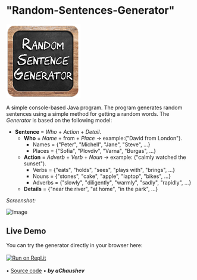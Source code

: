 # "Random-Sentences-Generator" 
<img alt="Image" width="200px" src="assets/images/RandomSentence-Pic.png"></img>

A simple console-based Java program.
The program generates random sentences using a simple method for getting a random words.
The *Generator* is based on the following model:

* **Sentence** = *Who* + *Action* + *Detail*.		
  - **Who** = *Name* + from + *Place* -> example:("David from London").
    - Names = {"Peter", "Michell", "Jane", "Steve", ...}
    - Places = {"Sofia", "Plovdiv", "Varna", "Burgas", ...}
  - **Action** = *Adverb* + *Verb* + *Noun* -> example: ("calmly watched the sunset").
    - Verbs = {"eats", "holds", "sees", "plays with", "brings", ...}
    - Nouns = {"stones", "cake", "apple", "laptop", "bikes", ...}
    - Adverbs = {"slowly", "diligently", "warmly", "sadly", "rapidly", ...}
  - **Details** = {"near the river", "at home", "in the park", ...}
  
 *Screenshot:*
 
 <img alt="Image" width="400px" src="assets/images/RandomSentences – Screenshot.png"></img>
 
## Live Demo

You can try the generator directly in your browser here:
<br>
<br>
[![Run on Repl.it](https://replit.com/badge/github/aChaushev/RockPaperScissorsGameBy_aChaushev)](https://replit.com/@aChaushev/RandomSentencesGeneratorByaChaushev)
<br>
<br>
• [Source code](https://github.com/aChaushev/RandomSentencesGeneratorBy_aChaushev/blob/main/RandomSentences.java)
• ***by aChaushev***
